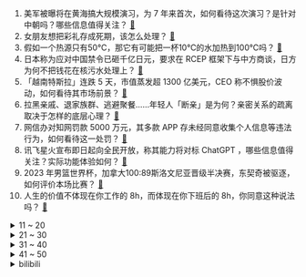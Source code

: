 1. 美军被曝将在黄海搞大规模演习，为 7 年来首次，如何看待这次演习？是针对中朝吗？哪些信息值得关注？ [:link:](https://www.zhihu.com/question/620734891)
2. 女朋友想把彩礼存成死期，该怎么处理？ [:link:](https://www.zhihu.com/question/613858246)
3. 假如一个热源只有50℃，那它有可能把一杯10℃的水加热到100℃吗？ [:link:](https://www.zhihu.com/question/620587796)
4. 日本称为应对中国禁令已砸千亿日元，要求在 RCEP 框架下与中方商谈，日方为何不把钱花在核污水处理上？ [:link:](https://www.zhihu.com/question/620735600)
5. 「越南特斯拉」连跌 5 天，市值蒸发超 1300 亿美元，CEO 称不惧股价波动，如何看待其市场前景？ [:link:](https://www.zhihu.com/question/620706879)
6. 拉黑亲戚、退家族群、逃避聚餐……年轻人「断亲」是为何？亲密关系的疏离取决于怎样的底层心理？ [:link:](https://www.zhihu.com/question/620481503)
7. 网信办对知网罚款 5000 万元，其多款 APP 存未经同意收集个人信息等违法行为，如何看待这一处罚？ [:link:](https://www.zhihu.com/question/620759654)
8. 讯飞星火宣布即日起向全民开放，称其能力将对标 ChatGPT ，哪些信息值得关注？实际功能体验如何？ [:link:](https://www.zhihu.com/question/620604091)
9. 2023 年男篮世界杯，加拿大100:89斯洛文尼亚晋级半决赛，东契奇被驱逐，如何评价本场比赛？ [:link:](https://www.zhihu.com/question/620816969)
10. 人生的价值不体现在你工作的 8h，而体现在你下班后的 8h，你同意这种说法吗？ [:link:](https://www.zhihu.com/question/620467586)
<details>
<summary>11 ~ 20</summary>

11. 天津「跳水 baibai」们决定退出狮子林桥跳水，并诚挚向大家发出倡议，如何看待此事？ [:link:](https://www.zhihu.com/question/620770972)
12. 男朋友给我开了亲属卡，我俩吵架后我说用他钱买蛋糕，他就把钱转到小号里骗我说没钱了，我该咋办？ [:link:](https://www.zhihu.com/question/619703375)
13. 现实中真有丁元英这样的人吗？ [:link:](https://www.zhihu.com/question/302831101)
14. 男朋友因为办婚礼和父亲电话吵了一架，我选择站男朋友这边有错吗？ [:link:](https://www.zhihu.com/question/620605475)
15. 房地产股狂飙，融创中国涨超 70%，股价三天已翻倍，中国恒大、碧桂园也大涨，哪些信息值得关注？ [:link:](https://www.zhihu.com/question/620733818)
16. 外交部表示中国地图标注钓鱼岛，不接受日本「抗议」，哪些信息值得关注？ [:link:](https://www.zhihu.com/question/620753688)
17. 长时间工作缺乏运动，周末想晨跑，什么鞋跑起来不容易累？ [:link:](https://www.zhihu.com/question/619704263)
18. 明明前两天还在和睦相处，突然间的冷漠分手让我无所适从，「断崖式分手」真的是因为突然间就不爱了么？ [:link:](https://www.zhihu.com/question/620608123)
19. 为什么RPG游戏中角色能无师自通地学会技能？ [:link:](https://www.zhihu.com/question/620677749)
20. 动画《英雄联盟：双城之战》宣布将于 2024 年冬季开播第二季，你对有哪些期待或猜想？ [:link:](https://www.zhihu.com/question/620173417)
</details>
<details>
<summary>21 ~ 30</summary>

21. 天津网红跳水点两天 14 人被救起，其中 7 人系跳水后昏迷，普通人跳水有哪些问题需要注意？ [:link:](https://www.zhihu.com/question/620710102)
22. 《云之羽》第 6-8 集拍得如何？有哪些值得关注的剧情点？ [:link:](https://www.zhihu.com/question/620633880)
23. 为什么近期会员经济火起来了，会员经济是否会倒逼内容重塑，对内容创作者来说是新的商业模式机会点吗？ [:link:](https://www.zhihu.com/question/620717271)
24. 如何评价申奥执导，张艺兴、金晨、王传君主演《孤注一掷》？ [:link:](https://www.zhihu.com/question/615766448)
25. 你体验过「情绪赤字」吗？那是一种什么样的感受？ [:link:](https://www.zhihu.com/question/617369968)
26. 首次参加数学建模国赛有什么建议？ [:link:](https://www.zhihu.com/question/620620673)
27. 应试教育、鸡娃父母、就业竞争……是什么原因导致孩子在成长过程中兴趣的流失？孩子们的兴趣去哪儿了？ [:link:](https://www.zhihu.com/question/620575166)
28. 小孩子到底三岁上幼儿园好，还是晚一年好? [:link:](https://www.zhihu.com/question/619642939)
29. 男朋友说结婚把他父母的钱花光了，搞得我现在心里很不好受，我该怎么办？ [:link:](https://www.zhihu.com/question/619847948)
30. 为什么三角肌后束都说要用小重量高次数锻炼，而不是中高强度或大重量锻炼？ [:link:](https://www.zhihu.com/question/619368737)
</details>
<details>
<summary>31 ~ 40</summary>

31. 什么事是你辞职后明白的？ [:link:](https://www.zhihu.com/question/53293880)
32. 华为 Mate60 回归的意义是什么？ [:link:](https://www.zhihu.com/question/619988035)
33. 为什么一个从不发脾气的领导带不出优秀的团队？ [:link:](https://www.zhihu.com/question/619879812)
34. U23亚洲杯预选赛中国国奥 0-0 阿联酋国奥，国奥门前连续三次错失良机，如何评价这场比赛？ [:link:](https://www.zhihu.com/question/620806508)
35. OpenAI 首次发布 ChatGPT 课堂使用指南，生成式 AI 进入课堂后会带来哪些改变？ [:link:](https://www.zhihu.com/question/620763433)
36. 一旦有了离职的心，是不是分分钟都想离职？ [:link:](https://www.zhihu.com/question/620614271)
37. 在交易中如何界定趋势？ [:link:](https://www.zhihu.com/question/614866402)
38. 《长相思》里为什么相柳要抹去狌狌镜里小夭藏的关于他的记忆，甚至是抹去小夭生命中所有关于他的痕迹？ [:link:](https://www.zhihu.com/question/46606196)
39. 有哪些外行人看来很蠢的设计实际上却是精妙无比？ [:link:](https://www.zhihu.com/question/32189846)
40. 面对中国电动汽车竞争，德国总理将投资 1100 亿欧元激励车企，对欧洲电车市场将产生哪些影响？ [:link:](https://www.zhihu.com/question/620767590)
</details>
<details>
<summary>41 ~ 50</summary>

41. 如果你是《甄嬛传》里的皇上，你会给众妃子什么位分？ [:link:](https://www.zhihu.com/question/564564424)
42. 如何评价范加尔质疑阿根廷世界杯保送？ [:link:](https://www.zhihu.com/question/620673742)
43. 著名的设计失败的汽车有哪些？ [:link:](https://www.zhihu.com/question/36519574)
44. 为什么人在绝境中会大彻大悟？ [:link:](https://www.zhihu.com/question/597324636)
45. 如何评价《崩坏：星穹铁道》新活动：【寰宇蝗灾】？ [:link:](https://www.zhihu.com/question/620724737)
46. 设计师为什么不想改图？ [:link:](https://www.zhihu.com/question/546432783)
47. 结婚可以只是两个人的事情吗？ [:link:](https://www.zhihu.com/question/618594821)
48. 容易晒黑的体质如何快速变白？ [:link:](https://www.zhihu.com/question/612385471)
49. 如何评价2023全国大学生数学建模竞赛？ [:link:](https://www.zhihu.com/question/620247614)
50. 小朋友胆小，不愿认识陌生人，怕别人水平比他高，比不过别人，怎么办？ [:link:](https://www.zhihu.com/question/620357704)
</details><details>
<summary>bilibili</summary>

</details>